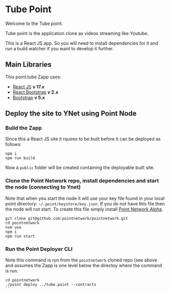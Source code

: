 # Tube Point

Welcome to the Tube point.

Tube point is the application clone as videos streaming like Youtube.

This is a React JS app. So you will need to install dependencies for it and run a build watcher if you want to develop it further.

## Main Libraries

This point.tube Zapp uses:

* [React JS](https://reactjs.org/) **v 17.x**
* [React Bootstrap](https://react-bootstrap.github.io/) **v 2.x**
* [Bootstrap](https://getbootstrap.com/) **v 5.x**

## Deploy the site to YNet using Point Node

### Build the Zapp 

Since this a React JS site it rquires to be built before it can be deployed as follows:

```
npm i
npm run build
```

Now a `public` folder will be created containing the deployable built site. 

### Clone the Point Network repo, install dependencies and start the node (connecting to Ynet)

Note that when you start the node it will use your key file found in your local point directory: `~/.point/keystore/key.json`. If you do not have this file then the node will not start. To create this file simply install [Point Network Alpha](https://pointnetwork.io/alpha). 

```
git clone git@github.com:pointnetwork/pointnetwork.git
cd pointnetwork
nvm use
npm i
npm run start
```

### Run the Point Deployer CLI

Note this command is run from the `pointnetwork` cloned repo (see above and assumes the Zapp is one level below the directoy where the command is run.

```
cd pointnetwork
./point deploy ../tube.point --contracts
``